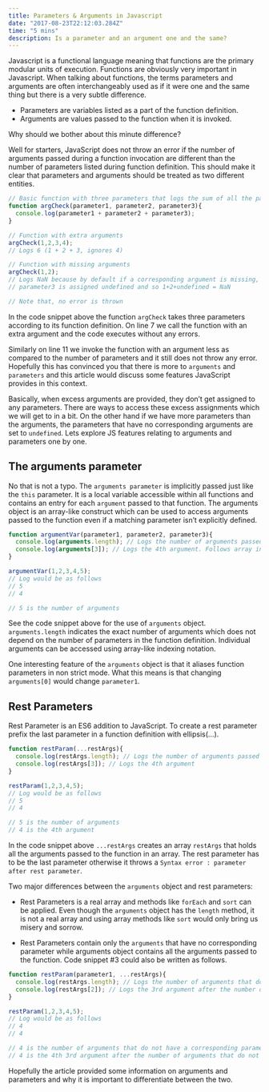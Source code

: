 ```yaml
---
title: Parameters & Arguments in Javascript
date: "2017-08-23T22:12:03.284Z"
time: "5 mins"
description: Is a parameter and an argument one and the same?
---
```


Javascript is a functional language meaning that functions are the primary
modular units of execution. Functions are obviously very important in
Javascript. When talking about functions, the terms parameters and arguments
are often interchangeably used as if it were one and the same thing but there
is a very subtle difference.

-   Parameters are variables listed as a part of the function definition.
-   Arguments are values passed to the function when it is invoked.

Why should we bother about this minute difference?

Well for starters, JavaScript does not throw an error if the number of
arguments passed during a function invocation are different than the number of
parameters listed during function definition. This should make it clear that
parameters and arguments should be treated as two different entities.

```js
// Basic function with three parameters that logs the sum of all the parameters
function argCheck(parameter1, parameter2, parameter3){
  console.log(parameter1 + parameter2 + parameter3);
}

// Function with extra arguments
argCheck(1,2,3,4);
// Logs 6 (1 + 2 + 3, ignores 4)

// Function with missing arguments
argCheck(1,2);
// Logs NaN because by default if a corresponding argument is missing, it is set to undefined.
// parameter3 is assigned undefined and so 1+2+undefined = NaN

// Note that, no error is thrown
```

In the code snippet above the function `argCheck` takes three parameters
according to its function definition. On line 7 we call the function with an
extra argument and the code executes without any errors.

Similarly on line 11 we invoke the function with an argument less as compared
to the number of parameters and it still does not throw any error. Hopefully
this has convinced you that there is more to `arguments` and `parameters` and
this article would discuss some features JavaScript provides in this context.

Basically, when excess arguments are provided, they don’t get assigned to any
parameters. There are ways to access these excess assignments which we will
get to in a bit. On the other hand if we have more parameters than the
arguments, the parameters that have no corresponding arguments are set to
`undefined`. Lets explore JS features relating to arguments and parameters one
by one.

## The arguments parameter

No that is not a typo. The `arguments parameter` is implicitly passed just like
the `this` parameter. It is a local variable accessible within all functions
and contains an entry for each `argument` passed to that function. The
arguments object is an array-like construct which can be used to access
arguments passed to the function even if a matching parameter isn’t explicitly
defined.

```js
function argumentVar(parameter1, parameter2, parameter3){
  console.log(arguments.length); // Logs the number of arguments passed.
  console.log(arguments[3]); // Logs the 4th argument. Follows array indexing notations.
}

argumentVar(1,2,3,4,5);
// Log would be as follows
// 5
// 4

// 5 is the number of arguments
```

See the code snippet above for the use of `arguments` object.
`arguments.length` indicates the exact number of arguments which does not
depend on the number of parameters in the function definition. Individual
arguments can be accessed using array-like indexing notation.

One interesting feature of the `arguments` object is that it aliases function
parameters in non strict mode. What this means is that changing `arguments[0]`
would change `parameter1`.

## Rest Parameters

Rest Parameter is an ES6 addition to JavaScript. To create a rest parameter
prefix the last parameter in a function definition with ellipsis(…).

```js
function restParam(...restArgs){
  console.log(restArgs.length); // Logs the number of arguments passed
  console.log(restArgs[3]); // Logs the 4th argument
}

restParam(1,2,3,4,5);
// Log would be as follows
// 5
// 4

// 5 is the number of arguments
// 4 is the 4th argument
```

In the code snippet above `...restArgs` creates an array `restArgs` that holds
all the arguments passed to the function in an array. The rest parameter has to
be the last parameter otherwise it throws a `Syntax error : parameter after
rest parameter`.

Two major differences between the `arguments` object and rest parameters:

-   Rest Parameters is a real array and methods like `forEach` and `sort` can be
    applied. Even though the `arguments` object has the `length` method, it is not
    a real array and using array methods like `sort` would only bring us misery and
    sorrow.

-   Rest Parameters contain only the `arguments` that have no corresponding
    parameter while arguments object contains all the arguments passed to the
    function. Code snippet #3 could also be written as follows.

```js
function restParam(parameter1, ...restArgs){
  console.log(restArgs.length); // Logs the number of arguments that do not have a corresponding parameter
  console.log(restArgs[2]); // Logs the 3rd argument after the number of arguments that do not have a corresponding parameter
}

restParam(1,2,3,4,5);
// Log would be as follows
// 4
// 4

// 4 is the number of arguments that do not have a corresponding parameter
// 4 is the 4th 3rd argument after the number of arguments that do not have a corresponding parameter
```

Hopefully the article provided some information on arguments and parameters and
why it is important to differentiate between the two.
